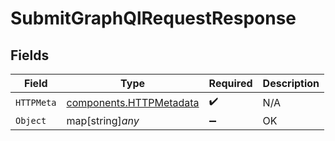 # SubmitGraphQlRequestResponse


## Fields

| Field                                                              | Type                                                               | Required                                                           | Description                                                        |
| ------------------------------------------------------------------ | ------------------------------------------------------------------ | ------------------------------------------------------------------ | ------------------------------------------------------------------ |
| `HTTPMeta`                                                         | [components.HTTPMetadata](../../models/components/httpmetadata.md) | :heavy_check_mark:                                                 | N/A                                                                |
| `Object`                                                           | map[string]*any*                                                   | :heavy_minus_sign:                                                 | OK                                                                 |
